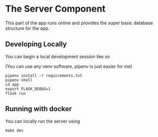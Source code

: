# The Server Component

This part of the app runs online and provides the super basic
database structure for the app.


## Developing Locally

You can begin a local development session like so

(You can use any venv software, pipenv is just easier for me)

```
pipenv install -r requirements.txt
pipenv shell
cd app
export FLASK_DEBUG=1
flask run
```


## Running with docker

You can locally run the server using

```
make dev
```
